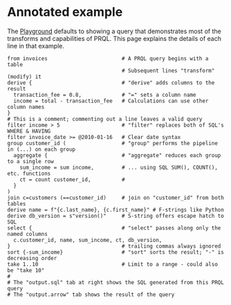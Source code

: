 # Annotated example

The [Playground](https://prql-lang.org/playground) defaults to showing a query
that demonstrates most of the transforms and capabilities of PRQL. This page
explains the details of each line in that example.

<!--
  This is the full query from the Playground. It needs to be explained line by line
  It is not currently linked into the SUMMARY.md page
-->

```prql no-eval
from invoices                        # A PRQL query begins with a table
                                     # Subsequent lines "transform" (modify) it
derive {                             # "derive" adds columns to the result
  transaction_fee = 0.8,             # "=" sets a column name
  income = total - transaction_fee   # Calculations can use other column names
}
# This is a comment; commenting out a line leaves a valid query
filter income > 5                    # "filter" replaces both of SQL's WHERE & HAVING
filter invoice_date >= @2010-01-16   # Clear date syntax
group customer_id (                  # "group" performs the pipeline in (...) on each group
  aggregate {                        # "aggregate" reduces each group to a single row
    sum_income = sum income,         # ... using SQL SUM(), COUNT(), etc. functions
    ct = count customer_id,          #
  }
)
join c=customers (==customer_id)     # join on "customer_id" from both tables
derive name = f"{c.last_name}, {c.first_name}" # F-strings like Python
derive db_version = s"version()"     # S-string offers escape hatch to SQL
select {                             # "select" passes along only the named columns
  c.customer_id, name, sum_income, ct, db_version,
}                                    # trailing commas always ignored
sort {-sum_income}                   # "sort" sorts the result; "-" is decreasing order
take 1..10                           # Limit to a range - could also be "take 10"
#
# The "output.sql" tab at right shows the SQL generated from this PRQL query
# The "output.arrow" tab shows the result of the query
```
